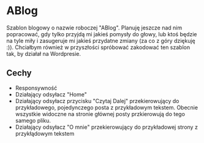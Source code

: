 # ABlog
Szablon blogowy o nazwie roboczej "ABlog". Planuję jeszcze nad nim popracować, gdy tylko przyjdą mi jakieś pomysły do głowy, lub ktoś będzie na tyle miły i zasugeruje mi jakieś przydatne zmiany (za co z góry dziękuję :)). Chciałbym również w przyszłości spróbować zakodować ten szablon tak, by działał na Wordpresie.
## Cechy
- Responsywność
- Działający odsyłacz "Home"
- Działający odsyłacz przycisku "Czytaj Dalej" przekierowujący do przykładowego, pojedynczego posta z przykładowym tekstem. Obecnie wszystkie widoczne na stronie głównej posty przkierowują do tego samego pliku.
- Działający odsyłacz "O mnie" przekierowujący do przykładowej strony z przykłądowym tekstem
